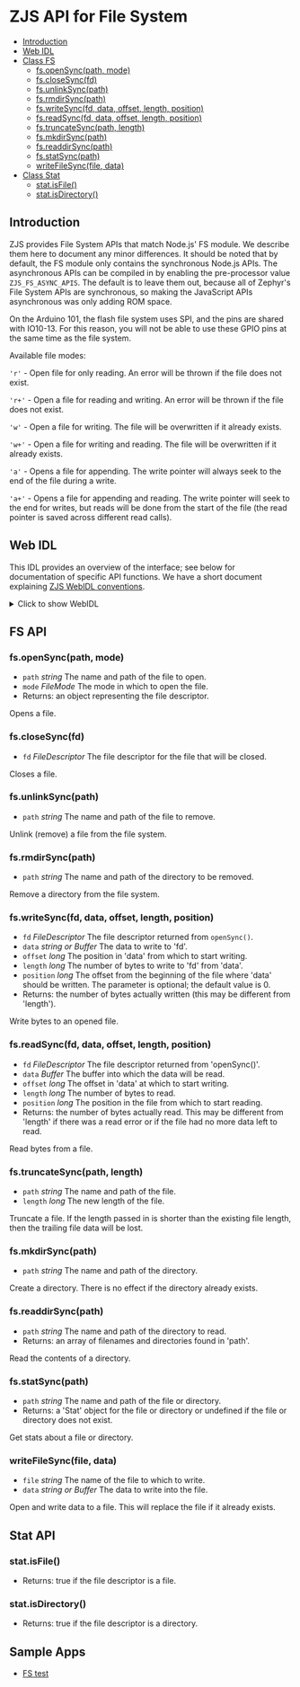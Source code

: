 ZJS API for File System
==================

* [Introduction](#introduction)
* [Web IDL](#web-idl)
* [Class FS](#fs-api)
  * [fs.openSync(path, mode)](#fsopensyncpath-mode)
  * [fs.closeSync(fd)](#fsclosesyncfd)
  * [fs.unlinkSync(path)](#fsunlinksyncpath)
  * [fs.rmdirSync(path)](#fsrmdirsyncpath)
  * [fs.writeSync(fd, data, offset, length, position)](#fswritesyncfd-data-offset-length-position)
  * [fs.readSync(fd, data, offset, length, position)](#fsreadsyncfd-data-offset-length-position)
  * [fs.truncateSync(path, length)](#fstruncatesyncpath-length)
  * [fs.mkdirSync(path)](#fsmkdirsyncpath)
  * [fs.readdirSync(path)](#fsreaddirsyncpath)
  * [fs.statSync(path)](#fsstatsyncpath)
  * [writeFileSync(file, data)](#writefilesyncfile-data)
* [Class Stat](#stat-api)
  * [stat.isFile()](#statisfile)
  * [stat.isDirectory()](#statisdirectory)

Introduction
------------

ZJS provides File System APIs that match Node.js' FS module. We
describe them here to document any minor differences. It should be
noted that by default, the FS module only contains the synchronous
Node.js APIs. The asynchronous APIs can be compiled in by enabling the
pre-processor value `ZJS_FS_ASYNC_APIS`. The default is to leave them
out, because all of Zephyr's File System APIs are synchronous, so
making the JavaScript APIs asynchronous was only adding ROM space.

On the Arduino 101, the flash file system uses SPI, and the pins are shared with
IO10-13. For this reason, you will not be able to use these GPIO pins at the
same time as the file system.

Available file modes:

`'r'` - Open file for only reading. An error will be thrown if the file does
not exist.

`'r+'` - Open a file for reading and writing. An error will be thrown if the
file does not exist.

`'w'` - Open a file for writing. The file will be overwritten if it already
exists.

`'w+'` - Open a file for writing and reading. The file will be overwritten if
it already exists.

`'a'` - Opens a file for appending. The write pointer will always seek
to the end of the file during a write.

`'a+'` - Opens a file for appending and reading. The write
pointer will seek to the end for writes, but reads will be done from the
start of the file (the read pointer is saved across different read calls).

Web IDL
-------
This IDL provides an overview of the interface; see below for
documentation of specific API functions.  We have a short document
explaining [ZJS WebIDL conventions](Notes_on_WebIDL.md).

<details>
<summary>Click to show WebIDL</summary>
<pre>
// require returns a FS object
// var fs = require('fs');

[ExternalInterface=(buffer,Buffer)]
interface FS {
    FileDescriptor openSync(string path, FileMode mode);
    void closeSync(FileDescriptor fd);
    void unlinkSync(string path);
    void rmdirSync(string path);
    long writeSync(FileDescriptor fd, (string or Buffer) data, long offset,
                     long length, optional long position);
    long readSync(FileDescriptor fd, Buffer data, long offset,
                     long length, long position);
    void truncateSync(string path, long length);
    void mkdirSync(string path);
    sequence \<string\> readdirSync(string path);
    Stat statSync(string path);
    void writeFileSync(string file, (string or Buffer) data);
};

// file descriptors are inherently platform specific, so we leave this
// as a placeholder
definition FileDescriptor {
};

interface Stat {
    boolean isFile();
    boolean isDirectory();
};

enum FileMode { "r", "w", "a", "r+", "w+", "a+" };
</pre>
</details>

FS API
------

### fs.openSync(path, mode)
* `path` *string* The name and path of the file to open.
* `mode` *FileMode* The mode in which to open the file.
* Returns: an object representing the file descriptor.

Opens a file.

### fs.closeSync(fd)
* `fd` *FileDescriptor* The file descriptor for the file that will be closed.

Closes a file.

### fs.unlinkSync(path)
* `path` *string* The name and path of the file to remove.

Unlink (remove) a file from the file system.

### fs.rmdirSync(path)
* `path` *string* The name and path of the directory to be removed.

Remove a directory from the file system.

### fs.writeSync(fd, data, offset, length, position)
* `fd` *FileDescriptor* The file descriptor returned from `openSync()`.
* `data` *string or Buffer* The data to write to 'fd'.
* `offset` *long* The position in 'data' from which to start writing.
* `length` *long* The number of bytes to write to 'fd' from 'data'.
* `position` *long* The offset from the beginning of the file where
  'data' should be written. The parameter is optional; the default value is 0.
* Returns: the number of bytes actually written (this may be different from 'length').

Write bytes to an opened file.

### fs.readSync(fd, data, offset, length, position)
* `fd` *FileDescriptor* The file descriptor returned from 'openSync()'.
* `data` *Buffer* The buffer into which the data will be read.
* `offset` *long* The offset in 'data' at which to start writing.
* `length` *long* The number of bytes to read.
* `position` *long* The position in the file from which to start reading.
* Returns: the number of bytes actually read. This may be different from
'length' if there was a read error or if the file had no more data left to read.

Read bytes from a file.

### fs.truncateSync(path, length)
* `path` *string* The name and path of the file.
* `length` *long* The new length of the file.

Truncate a file. If the length passed in is shorter than the existing file
length, then the trailing file data will be lost.

### fs.mkdirSync(path)
* `path` *string* The name and path of the directory.

Create a directory. There is no effect if the directory already exists.

### fs.readdirSync(path)
* `path` *string* The name and path of the directory to read.
* Returns: an array of filenames and directories found in 'path'.

Read the contents of a directory.

### fs.statSync(path)
* `path` *string* The name and path of the file or directory.
* Returns: a 'Stat' object for the file or directory or undefined if the
file or directory does not exist.

Get stats about a file or directory.

### writeFileSync(file, data)
* `file` *string* The name of the file to which to write.
* `data` *string or Buffer* The data to write into the file.

Open and write data to a file. This will replace the file if it already exists.

Stat API
--------

### stat.isFile()
* Returns: true if the file descriptor is a file.

### stat.isDirectory()
* Returns: true if the file descriptor is a directory.

Sample Apps
-----------
* [FS test](../tests/test-fs.js)
